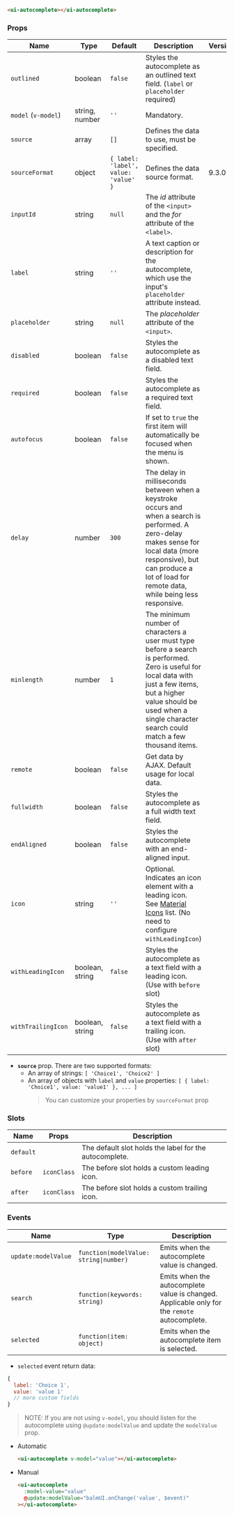 ```html
<ui-autocomplete></ui-autocomplete>
```

### Props

| Name                | Type            | Default                              | Description                                                                                                                                                                                                                             | Version |
| ------------------- | --------------- | ------------------------------------ | --------------------------------------------------------------------------------------------------------------------------------------------------------------------------------------------------------------------------------------- | ------- |
| `outlined`          | boolean         | `false`                              | Styles the autocomplete as an outlined text field. (`label` or `placeholder` required)                                                                                                                                                  |         |
| `model` (`v-model`) | string, number  | `''`                                 | Mandatory.                                                                                                                                                                                                                              |         |
| `source`            | array           | `[]`                                 | Defines the data to use, must be specified.                                                                                                                                                                                             |         |
| `sourceFormat`      | object          | `{ label: 'label', value: 'value' }` | Defines the data source format.                                                                                                                                                                                                         | 9.3.0   |
| `inputId`           | string          | `null`                               | The _id_ attribute of the `<input>` and the _for_ attribute of the `<label>`.                                                                                                                                                           |         |
| `label`             | string          | `''`                                 | A text caption or description for the autocomplete, which use the input's `placeholder` attribute instead.                                                                                                                              |         |
| `placeholder`       | string          | `null`                               | The _placeholder_ attribute of the `<input>`.                                                                                                                                                                                           |         |
| `disabled`          | boolean         | `false`                              | Styles the autocomplete as a disabled text field.                                                                                                                                                                                       |         |
| `required`          | boolean         | `false`                              | Styles the autocomplete as a required text field.                                                                                                                                                                                       |         |
| `autofocus`         | boolean         | `false`                              | If set to `true` the first item will automatically be focused when the menu is shown.                                                                                                                                                   |         |
| `delay`             | number          | `300`                                | The delay in milliseconds between when a keystroke occurs and when a search is performed. A zero-delay makes sense for local data (more responsive), but can produce a lot of load for remote data, while being less responsive.        |         |
| `minlength`         | number          | `1`                                  | The minimum number of characters a user must type before a search is performed. Zero is useful for local data with just a few items, but a higher value should be used when a single character search could match a few thousand items. |         |
| `remote`            | boolean         | `false`                              | Get data by AJAX. Default usage for local data.                                                                                                                                                                                         |         |
| `fullwidth`         | boolean         | `false`                              | Styles the autocomplete as a full width text field.                                                                                                                                                                                     |         |
| `endAligned`        | boolean         | `false`                              | Styles the autocomplete with an end-aligned input.                                                                                                                                                                                      |         |
| `icon`              | string          | `''`                                 | Optional. Indicates an icon element with a leading icon. See [Material Icons](/#/icons) list. (No need to configure `withLeadingIcon`)                                                                                                  |         |
| `withLeadingIcon`   | boolean, string | `false`                              | Styles the autocomplete as a text field with a leading icon. (Use with `before` slot)                                                                                                                                                   |         |
| `withTrailingIcon`  | boolean, string | `false`                              | Styles the autocomplete as a text field with a trailing icon. (Use with `after` slot)                                                                                                                                                   |         |

- **`source`** prop. There are two supported formats:
  - An array of strings: `[ 'Choice1', 'Choice2' ]`
  - An array of objects with `label` and `value` properties: `[ { label: 'Choice1', value: 'value1' }, ... ]`
    > You can customize your properties by `sourceFormat` prop

### Slots

| Name      | Props       | Description                                            |
| --------- | ----------- | ------------------------------------------------------ |
| `default` |             | The default slot holds the label for the autocomplete. |
| `before`  | `iconClass` | The before slot holds a custom leading icon.           |
| `after`   | `iconClass` | The before slot holds a custom trailing icon.          |

### Events

| Name                | Type                                   | Description                                                                                  |
| ------------------- | -------------------------------------- | -------------------------------------------------------------------------------------------- |
| `update:modelValue` | `function(modelValue: string\|number)` | Emits when the autocomplete value is changed.                                                |
| `search`            | `function(keywords: string)`           | Emits when the autocomplete value is changed. Applicable only for the `remote` autocomplete. |
| `selected`          | `function(item: object)`               | Emits when the autocomplete item is selected.                                                |

- `selected` event return data:

```js
{
  label: 'Choice 1',
  value: 'value 1'
  // more custom fields
}
```

> NOTE: If you are not using `v-model`, you should listen for the autocomplete using `@update:modelValue` and update the `modelValue` prop.

- Automatic

  ```html
  <ui-autocomplete v-model="value"></ui-autocomplete>
  ```

- Manual

  ```html
  <ui-autocomplete
    :model-value="value"
    @update:modelValue="balmUI.onChange('value', $event)"
  ></ui-autocomplete>
  ```
